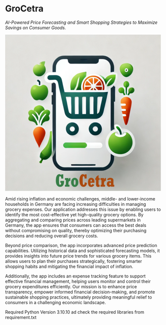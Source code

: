 # GroCetra
_AI-Powered Price Forecasting and Smart Shopping Strategies to Maximize Savings on Consumer Goods._

![app-logo.png](https://github.com/mehedihassanarman/GroCetra/blob/main/static/images/app-logo.png)

Amid rising inflation and economic challenges, middle- and lower-income households in Germany are facing increasing difficulties in managing grocery expenses. Our application addresses this issue by enabling users to identify the most cost-effective yet high-quality grocery options. By aggregating and comparing prices across leading supermarkets in Germany, the app ensures that consumers can access the best deals without compromising on quality, thereby optimizing their purchasing decisions and reducing overall grocery costs.

Beyond price comparison, the app incorporates advanced price prediction capabilities. Utilizing historical data and sophisticated forecasting models, it provides insights into future price trends for various grocery items. This allows users to plan their purchases strategically, fostering smarter shopping habits and mitigating the financial impact of inflation.

Additionally, the app includes an expense tracking feature to support effective financial management, helping users monitor and control their grocery expenditures efficiently. Our mission is to enhance price transparency, empower informed financial decision-making, and promote sustainable shopping practices, ultimately providing meaningful relief to consumers in a challenging economic landscape.

Required Python Version 3.10.10 ad check the required libraries from requirement.txt

